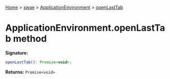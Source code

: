 [Home](./index) &gt; [swae](./swae.md) &gt; [ApplicationEnvironment](./swae.applicationenvironment.md) &gt; [openLastTab](./swae.applicationenvironment.openlasttab.md)

# ApplicationEnvironment.openLastTab method


**Signature:**
```javascript
openLastTab(): Promise<void>;
```
**Returns:** `Promise<void>`

